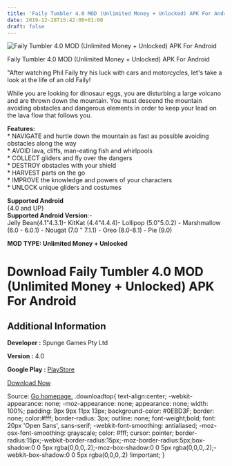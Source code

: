 ```yaml
---
title: 'Faily Tumbler 4.0 MOD (Unlimited Money + Unlocked) APK For Android'
date: 2019-12-28T15:42:00+01:00
draft: false
---
```


![Faily Tumbler 4.0 MOD (Unlimited Money + Unlocked) APK For Android](https://i1.wp.com/apkhome.net/wp-content/uploads/2019/12/Faily-Tumbler-4.0-MOD-Unlimited-Money-Unlocked.png "Faily Tumbler 4.0 MOD (Unlimited Money + Unlocked) APK For Android")

  

Faily Tumbler 4.0 MOD (Unlimited Money + Unlocked) APK For Android

"After watching Phil Faily try his luck with cars and motorcycles, let's take a look at the life of an old Faily!

While you are looking for dinosaur eggs, you are disturbing a large volcano and are thrown down the mountain. You must descend the mountain avoiding obstacles and dangerous elements in order to keep your lead on the lava flow that follows you.

**Features:**  
\* NAVIGATE and hurtle down the mountain as fast as possible avoiding obstacles along the way  
\* AVOID lava, cliffs, man-eating fish and whirlpools  
\* COLLECT gliders and fly over the dangers  
\* DESTROY obstacles with your shield  
\* HARVEST parts on the go  
\* IMPROVE the knowledge and powers of your characters  
\* UNLOCK unique gliders and costumes

**Supported Android**  
{4.0 and UP}  
**Supported Android Version**:-  
Jelly Bean(4.1"4.3.1)- KitKat (4.4"4.4.4)- Lollipop (5.0"5.0.2) - Marshmallow (6.0 - 6.0.1) - Nougat (7.0 " 7.1.1) - Oreo (8.0-8.1) - Pie (9.0)

**MOD TYPE: Unlimited Money + Unlocked**

Download Faily Tumbler 4.0 MOD (Unlimited Money + Unlocked) APK For Android
===========================================================================

Additional Information
----------------------

**Developer :** Spunge Games Pty Ltd

**Version :** 4.0

**Google Play :** [PlayStore](https://play.google.com/store/apps/details?id=com.spungegames.failytumbler)

  

[Download Now](https://store4app.co/post/faily-tumbler-4-0-mod-unlimited-money-unlocked-apk-for-android_1577544020)

  
Source: [Go homepage.](https://store4app.co/post/faily-tumbler-4-0-mod-unlimited-money-unlocked-apk-for-android_1577544020) .downloadtop{ text-align:center; -webkit-appearance: none; -moz-appearance: none; appearance: none; width: 100%; padding: 9px 9px 11px 13px; background-color: #0EBD3F; border: none; color:#fff; border-radius: 3px; outline: none; font-weight;bold; font: 20px 'Open Sans', sans-serif; -webkit-font-smoothing: antialiased; -moz-osx-font-smoothing: grayscale; color: #fff; cursor: pointer; border-radius:15px;-webkit-border-radius:15px;-moz-border-radius:5px;box-shadow:0 0 5px rgba(0,0,0,.2);-moz-box-shadow:0 0 5px rgba(0,0,0,.2);-webkit-box-shadow:0 0 5px rgba(0,0,0,.2) !important; }